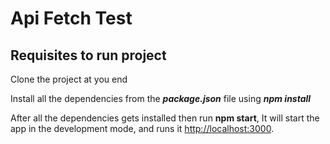 # Api Fetch Test 

## Requisites to run project

Clone the project at you end

Install all the dependencies from the ***package.json*** file using ***npm install***

After all the dependencies gets installed then run **npm start**, It will start the app in the development mode, and runs it [http://localhost:3000](http://localhost:3000).



